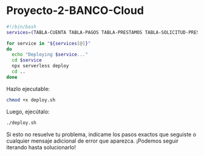 # Proyecto-2-BANCO-Cloud

   ```bash
   #!/bin/bash
   services=(TABLA-CUENTA TABLA-PAGOS TABLA-PRESTAMOS TABLA-SOLICITUD-PRESTAMO TABLA-SOPORTE TABLA-TARJETAS TABLA-TOKENS_ACCESO TABLA-TRANSACCION TABLA-USUARIOS)

   for service in "${services[@]}"
   do
     echo "Deploying $service..."
     cd $service
     npx serverless deploy
     cd ..
   done
   ```

   Hazlo ejecutable:
   ```bash
   chmod +x deploy.sh
   ```

   Luego, ejecútalo:
   ```bash
   ./deploy.sh
   ```

Si esto no resuelve tu problema, indícame los pasos exactos que seguiste o cualquier mensaje adicional de error que aparezca. ¡Podemos seguir iterando hasta solucionarlo!
